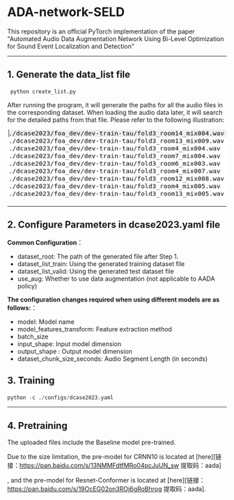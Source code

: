 # ADA-network-SELD

This repository is an official PyTorch implementation of the paper "Automated Audio Data Augmentation Network Using Bi-Level Optimization for Sound Event Localization and Detection"

------



## 1. Generate the data_list file

```python
 python create_list.py
```

After running the program, it will generate the paths for all the audio files in the corresponding dataset. When loading the audio data later, it will search for the detailed paths from that file. Please refer to the following illustration:

![image-20240715163045209](img/image-20240715163045209.png)

------

## 2. Configure Parameters in dcase2023.yaml file

**Common Configuration**：

- dataset_root: The path of the generated file after Step 1.
- dataset_list_train: Using the generated training dataset file
- dataset_list_valid: Using the generated test dataset file
- use_aug: Whether to use data augmentation (not applicable to AADA policy)

**The configuration changes required when using different models are as follows:**：

- model: Model name
- model_features_transform: Feature extraction method
- batch_size
- input_shape: Input model dimension
- output_shape : Output model dimension
- dataset_chunk_size_seconds: Audio Segment Length (in seconds)

## 3. Training

```python
python -c ./configs/dcase2023.yaml
```

------

## 4. Pretraining

The uploaded files include the Baseline model pre-trained. 

Due to the size limitation, the pre-model for CRNN10 is located at [here][链接：https://pan.baidu.com/s/13NMMFdtfMRo04pcJuUN_sw 提取码：aada]

, and the pre-model for Resnet-Conformer is located at [here][链接：https://pan.baidu.com/s/19OcEG02on3ROj6gRoBhrog 提取码：aada].

